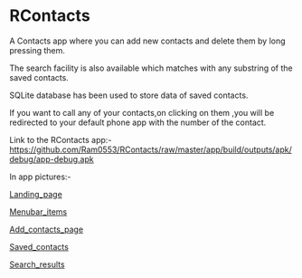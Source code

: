 # RContacts
A Contacts app where you can add new contacts and delete them by long pressing them.

The search facility is also available which matches with any substring of the saved contacts.

SQLite database has been used to store data of saved contacts.

If you want to call any of your contacts,on clicking on them ,you will be redirected to your default phone app with the number of the contact.

Link to the RContacts app:-  https://github.com/Ram0553/RContacts/raw/master/app/build/outputs/apk/debug/app-debug.apk

In app pictures:-

[Landing_page](https://user-images.githubusercontent.com/53968496/127190547-dc3fed8e-2c3a-4e17-91f7-0f19b380e6f0.jpg)

[Menubar_items](https://user-images.githubusercontent.com/53968496/127190589-b3c16991-aa73-421e-a31b-3a4869165231.jpg)

[Add_contacts_page](https://user-images.githubusercontent.com/53968496/127190574-5440b015-7126-4907-9a25-d3bbd81ce642.jpg)

[Saved_contacts](https://user-images.githubusercontent.com/53968496/127190616-d0609e92-da04-4dce-b201-520d55fb9f15.jpg)

[Search_results](https://user-images.githubusercontent.com/53968496/127190630-0d40e9b7-e9b3-4f44-bb30-429a6b37ad63.jpg)
